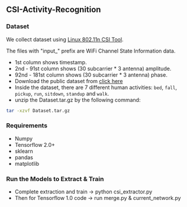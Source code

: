 ## CSI-Activity-Recognition
### Dataset
We collect dataset using [Linux 802.11n CSI Tool](https://dhalperi.github.io/linux-80211n-csitool/).  

The files with "input_" prefix are WiFi Channel State Information data.  
- 1st column shows timestamp.  
- 2nd - 91st column shows (30 subcarrier * 3 antenna) amplitude.  
- 92nd - 181st column shows (30 subcarrier * 3 antenna) phase.
- Download the public dataset from [click here](https://drive.google.com/file/d/19uH0_z1MBLtmMLh8L4BlNA0w-XAFKipM/view?usp=sharing)
- Inside the dataset, there are 7 different human activities: `bed`, `fall`, `pickup`, `run`, `sitdown`, `standup` and `walk`.
- unzip the Dataset.tar.gz by the following command:
```bash
tar -xzvf Dataset.tar.gz
```
### Requirements
- Numpy
- Tensorflow 2.0+
- sklearn
- pandas
- matplotlib

### Run the Models to Extract & Train 
- Complete extraction and train -> python csi_extractor.py
- Then for Tensorflow 1.0 code -> run merge.py & current_network.py
